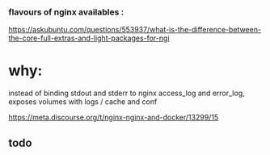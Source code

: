 
### flavours of nginx availables : 
https://askubuntu.com/questions/553937/what-is-the-difference-between-the-core-full-extras-and-light-packages-for-ngi

# why:
instead of binding stdout and stderr to nginx access_log and error_log, 
exposes volumes with logs / cache and conf 



https://meta.discourse.org/t/nginx-nginx-and-docker/13299/15

## todo
